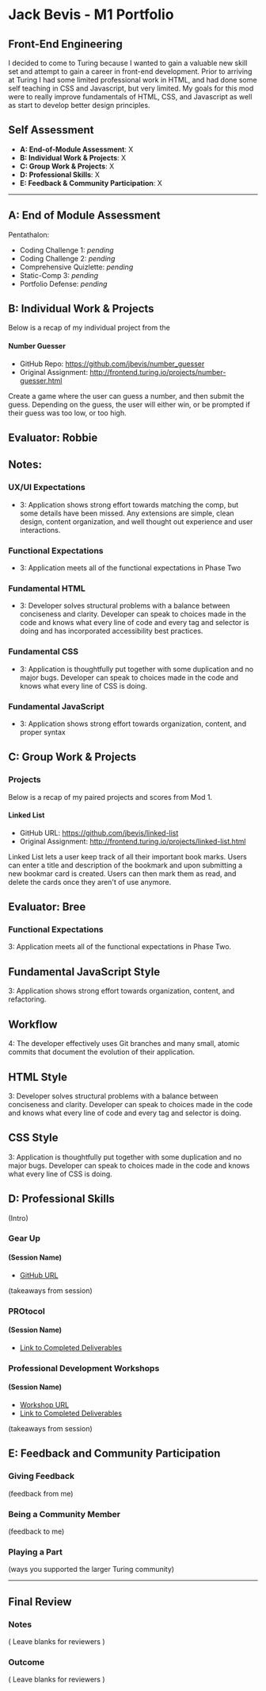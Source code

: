 # Jack Bevis - M1 Portfolio

## Front-End Engineering

I decided to come to Turing because I wanted to gain a valuable new skill set and attempt to gain a career in front-end development. Prior to arriving at Turing I had some limited professional work in HTML, and had done some self teaching in CSS and Javascript, but very limited. My goals for this mod were to really improve fundamentals of HTML, CSS, and Javascript as well as start to develop better design principles. 

## Self Assessment

*   **A: End-of-Module Assessment**: X
*   **B: Individual Work & Projects**: X
*   **C: Group Work & Projects**: X
*   **D: Professional Skills**: X
*   **E: Feedback & Community Participation**: X

-----------------------

## A: End of Module Assessment

Pentathalon:
- Coding Challenge 1: *pending*
- Coding Challenge 2: *pending*
- Comprehensive Quizlette: *pending*
- Static-Comp 3: *pending*
- Portfolio Defense: *pending*

## B: Individual Work & Projects

Below is a recap of my individual project from the 
#### Number Guesser

*   GitHub Repo: https://github.com/jbevis/number_guesser
*   Original Assignment: http://frontend.turing.io/projects/number-guesser.html

Create a game where the user can guess a number, and then submit the guess. Depending on the guess, the user will either win, or be prompted if their guess was too low, or too high. 

## Evaluator: Robbie

## Notes:

### UX/UI Expectations

- 3: Application shows strong effort towards matching the comp, but some details have been missed. Any extensions are simple, clean design, content organization, and well thought out experience and user interactions.

### Functional Expectations

- 3: Application meets all of the functional expectations in Phase Two

### Fundamental HTML

- 3:  Developer solves structural problems with a balance between conciseness and clarity. Developer can speak to choices made in the code and knows what every line of code and every tag and selector is doing and has incorporated accessibility best practices.

### Fundamental CSS

- 3:  Application is thoughtfully put together with some duplication and no major bugs. Developer can speak to choices made in the code and knows what every line of CSS is doing.

### Fundamental JavaScript

- 3: Application shows strong effort towards organization, content, and proper syntax

## C: Group Work & Projects

### Projects

Below is a recap of my paired projects and scores from Mod 1.

#### Linked List 

*   GitHub URL: https://github.com/jbevis/linked-list
*   Original Assignment: http://frontend.turing.io/projects/linked-list.html

Linked List lets a user keep track of all their important book marks. Users can enter a title and description of the bookmark and upon submitting a new bookmar card is created. Users can then mark them as read, and delete the cards once they aren't of use anymore.

## Evaluator: Bree

### Functional Expectations

  3: Application meets all of the functional expectations in Phase Two.

## Fundamental JavaScript Style

  3: Application shows strong effort towards organization, content, and refactoring.

## Workflow

  4: The developer effectively uses Git branches and many small, atomic commits that document the evolution of their    application.

## HTML Style

  3: Developer solves structural problems with a balance between conciseness and clarity. Developer can speak to choices made in the code and knows what every line of code and every tag and selector is doing.

## CSS Style

  3: Application is thoughtfully put together with some duplication and no major bugs. Developer can speak to choices made in the code and knows what every line of CSS is doing.

## D: Professional Skills
(Intro)

### Gear Up
#### (Session Name)

*   [GitHub URL]()

(takeaways from session)

### PROtocol
#### (Session Name)

*   [Link to Completed Deliverables]()

### Professional Development Workshops
#### (Session Name)

*   [Workshop URL]()
*   [Link to Completed Deliverables]()

(takeaways from session)

## E: Feedback and Community Participation

### Giving Feedback

(feedback from me)

### Being a Community Member

(feedback to me)

### Playing a Part

(ways you supported the larger Turing community)

------------------

## Final Review

### Notes

( Leave blanks for reviewers )

### Outcome

( Leave blanks for reviewers )
